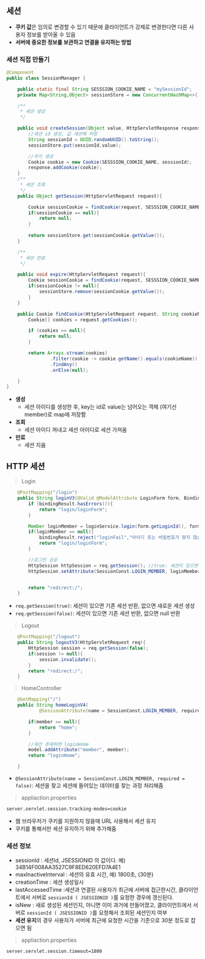 ## 세션

- **쿠키 값**은 임의로 변경할 수 있기 때문에 클라이언트가 강제로 변경한다면 다른 사용자 정보를 받아올 수 있음
- **서버에 중요한 정보를 보관하고 연결을 유지하는 방법**

### 세션 직접 만들기

```java
@Component
public class SessionManager {

    public static final String SESSSION_COOKIE_NAME = "mySessionId";
    private Map<String,Object> sessionStore = new ConcurrentHashMap<>();

    /**
     * 세션 생성
     */

    public void createSession(Object value, HttpServletResponse response){
        //세션 id 생성, 값 세션에 저장
        String sessionId = UUID.randomUUID().toString();
        sessionStore.put(sessionId,value);

        //쿠키 생성
        Cookie cookie = new Cookie(SESSSION_COOKIE_NAME, sessionId);
        response.addCookie(cookie);
    }
    /**
     * 세션 조회
     */
    public Object getSession(HttpServletRequest request){

        Cookie sessionCookie = findCookie(request, SESSSION_COOKIE_NAME);
        if(sessionCookie == null){
            return null;
        }
        
        return sessionStore.get(sessionCookie.getValue());
    }

    /**
     * 세션 만료
     */

    public void expire(HttpServletRequest request){
        Cookie sessionCookie = findCookie(request, SESSSION_COOKIE_NAME);
        if(sessionCookie != null){
            sessionStore.remove(sessionCookie.getValue());
        }
    }

    public Cookie findCookie(HttpServletRequest request, String cookieName){
        Cookie[] cookies = request.getCookies();

        if (cookies == null){
            return null;
        }

        return Arrays.stream(cookies)
                .filter(cookie -> cookie.getName().equals(cookieName))
                .findAny()
                .orElse(null);

    }
}
```
- **생성**
  - 세션 아이디를 생성한 후, key는 id로 value는 넘어오는 객체 (여기선 member)로 map에 저장함
- **조회**
  - 세션 아이디 꺼내고 세션 아이디로 세션 가져옴
- **만료**
  - 세션 지움

## HTTP 세션

> Login  

```java
    @PostMapping("/login")
    public String loginV3(@Valid @ModelAttribute LoginForm form, BindingResult bindingResult, HttpServletRequest req){
        if (bindingResult.hasErrors()){
            return "login/loginForm";
        }

        Member loginMember = loginService.login(form.getLoginId(), form.getPassword());
        if(loginMember == null){
            bindingResult.reject("loginFail","아이디 또는 비밀번호가 맞지 않습니다.");
            return "login/loginForm";
        }

        //로그인 성공
        HttpSession httpSession = req.getSession(); //true: 세션이 있으면 기존 세션 반환, 세션 없으면 새로운 세션 생성
        httpSession.setAttribute(SessionConst.LOGIN_MEMBER, loginMember);


        return "redirect:/";
    }
```
- `req.getSession(true)`: 세션이 있으면 기존 세션 반환, 없으면 새로운 세션 생성
- `req.getSession(false)`: 세션이 있으면 기존 세션 반환, 없으면 null 반환

> Logout  
```java
    @PostMapping("/logout")
    public String logoutV3(HttpServletRequest req){
        HttpSession session = req.getSession(false);
        if(session != null){
            session.invalidate();
        }
        return "redirect:/";
    }
```

> HomeController

```java
    @GetMapping("/")
    public String homeLoginV4(
            @SessionAttribute(name = SessionConst.LOGIN_MEMBER, required = false) Member member, Long memberId, Model model){

        if(member == null){
            return "home";
        }

        //세션 존재하면 loginHome
        model.addAttribute("member", member);
        return "loginHome";

    }
```
- `@SessionAttribute(name = SessionConst.LOGIN_MEMBER, required = false)`: 세션을 찾고 세션에 들어있는 데이터를 찾는 과정 처리해줌

> appliaction.properties

```
server.servlet.session.tracking-modes=cookie
```
- 웹 브라우저가 쿠키를 지원하지 않을때 URL 사용해서 세션 유지
- 쿠키를 통해서만 세션 유지하기 위해 추가해줌

### 세션 정보

- sessionId : 세션Id, JSESSIONID 의 값이다. 예) 34B14F008AA3527C9F8ED620EFD7A4E1 
- maxInactiveInterval : 세션의 유효 시간, 예) 1800초, (30분)
- creationTime : 세션 생성일시
- lastAccessedTime :세션과 연결된 사용자가 최근에 서버에 접근한시간, 클라이언트에서 서버로 `sessionId ( JSESSIONID )`를 요청한 경우에 갱신된다.
- isNew : 새로 생성된 세션인지, 아니면 이미 과거에 만들어졌고, 클라이언트에서 서버로 `sessionId ( JSESSIONID )`를 요청해서 조회된 세션인지 여부
- **세션 유지**의 경우 사용자가 서버에 최근에 요청한 시간을 기준으로 30분 정도로 잡으면 됨

> appliaction.properties
```
server.servlet.session.timeout=1800
```

